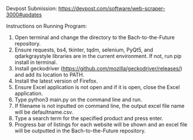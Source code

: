 Devpost Submission:
https://devpost.com/software/web-scraper-3000#updates

Instructions on Running Program:
  1. Open terminal and change the directory to the Bach-to-the-Future repository.
  2. Ensure requests, bs4, tkinter, tqdm, selenium, PyQt5,  and  qdarkgraystyle libraries are in the current environment. If not, run pip install in terminal.
  3. Install geckodriver (https://github.com/mozilla/geckodriver/releases/) and add its location to PATH.
  4. Install the latest version of Firefox.
  5. Ensure Excel application is not open and if it is open, close the Excel application.
  6. Type python3 main.py <filename> on the command line and run.
  7. If filename is not inputted on command line, the output excel file name will be defaultname.csv.
  8. Type a search term for the specified product and press enter.
  9. Progress bar of listings for each website will be shown and an excel file will be outputted in the Bach-to-the-Future repository.
  
